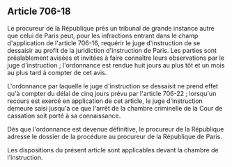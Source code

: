 Article 706-18
----
Le procureur de la République près un tribunal de grande instance autre que
celui de Paris peut, pour les infractions entrant dans le champ d'application de
l'article 706-16, requérir le juge d'instruction de se dessaisir au profit de la
juridiction d'instruction de Paris. Les parties sont préalablement avisées et
invitées à faire connaître leurs observations par le juge d'instruction ;
l'ordonnance est rendue huit jours au plus tôt et un mois au plus tard à compter
de cet avis.

L'ordonnance par laquelle le juge d'instruction se dessaisit ne prend effet qu'à
compter du délai de cinq jours prévu par l'article 706-22 ; lorsqu'un recours
est exercé en application de cet article, le juge d'instruction demeure saisi
jusqu'à ce que l'arrêt de la chambre criminelle de la Cour de cassation soit
porté à sa connaissance.

Dès que l'ordonnance est devenue définitive, le procureur de la République
adresse le dossier de la procédure au procureur de la République de Paris.

Les dispositions du présent article sont applicables devant la chambre de
l'instruction.
